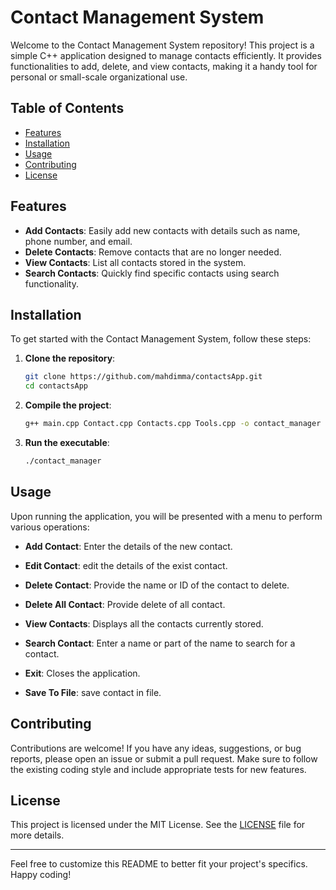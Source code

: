# Contact Management System

Welcome to the Contact Management System repository! This project is a simple C++ application designed to manage contacts efficiently. It provides functionalities to add, delete, and view contacts, making it a handy tool for personal or small-scale organizational use.

## Table of Contents

- [Features](#features)
- [Installation](#installation)
- [Usage](#usage)
- [Contributing](#contributing)
- [License](#license)

## Features

- **Add Contacts**: Easily add new contacts with details such as name, phone number, and email.
- **Delete Contacts**: Remove contacts that are no longer needed.
- **View Contacts**: List all contacts stored in the system.
- **Search Contacts**: Quickly find specific contacts using search functionality.

## Installation

To get started with the Contact Management System, follow these steps:

1. **Clone the repository**:

   ```sh
   git clone https://github.com/mahdimma/contactsApp.git
   cd contactsApp
   ```

2. **Compile the project**:

   ```sh
   g++ main.cpp Contact.cpp Contacts.cpp Tools.cpp -o contact_manager
   ```

3. **Run the executable**:
   ```sh
   ./contact_manager
   ```

## Usage

Upon running the application, you will be presented with a menu to perform various operations:

- **Add Contact**: Enter the details of the new contact.
- **Edit Contact**: edit the details of the exist contact.

- **Delete Contact**: Provide the name or ID of the contact to delete.
- **Delete All Contact**: Provide delete of all contact.
- **View Contacts**: Displays all the contacts currently stored.
- **Search Contact**: Enter a name or part of the name to search for a contact.
- **Exit**: Closes the application.
- **Save To File**: save contact in file.

## Contributing

Contributions are welcome! If you have any ideas, suggestions, or bug reports, please open an issue or submit a pull request. Make sure to follow the existing coding style and include appropriate tests for new features.

## License

This project is licensed under the MIT License. See the [LICENSE](LICENSE) file for more details.

---

Feel free to customize this README to better fit your project's specifics. Happy coding!
